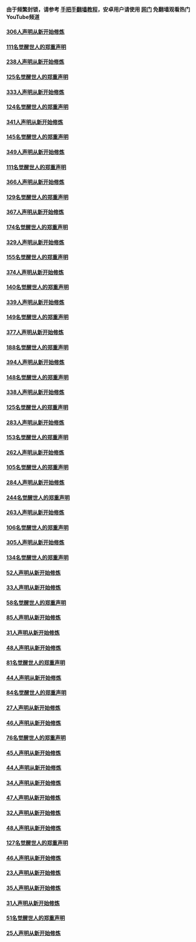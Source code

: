 #### 由于频繁封锁，请参考 [手把手翻墙教程](https://github.com/gfw-breaker/guides/wiki/)，安卓用户请使用 [网门](https://github.com/gfw-breaker/nogfw/blob/master/dl.md?t=07192201) 免翻墙观看热门YouTube频道 

#### [306人声明从新开始修炼](../pages/91/428076.md?t=07192201) 

#### [111名觉醒世人的郑重声明](../pages/91/428075.md?t=07192201) 

#### [238人声明从新开始修炼](../pages/91/427767.md?t=07192201) 

#### [125名觉醒世人的郑重声明](../pages/91/427766.md?t=07192201) 

#### [333人声明从新开始修炼](../pages/91/427525.md?t=07192201) 

#### [124名觉醒世人的郑重声明](../pages/91/427524.md?t=07192201) 

#### [341人声明从新开始修炼](../pages/91/427255.md?t=07192201) 

#### [145名觉醒世人的郑重声明](../pages/91/427254.md?t=07192201) 

#### [349人声明从新开始修炼](../pages/91/426969.md?t=07192201) 

#### [111名觉醒世人的郑重声明](../pages/91/426968.md?t=07192201) 

#### [366人声明从新开始修炼](../pages/91/426737.md?t=07192201) 

#### [129名觉醒世人的郑重声明](../pages/91/426736.md?t=07192201) 

#### [367人声明从新开始修炼](../pages/91/426421.md?t=07192201) 

#### [174名觉醒世人的郑重声明](../pages/91/426420.md?t=07192201) 

#### [329人声明从新开始修炼](../pages/91/426139.md?t=07192201) 

#### [155名觉醒世人的郑重声明](../pages/91/426138.md?t=07192201) 

#### [374人声明从新开始修炼](../pages/91/425811.md?t=07192201) 

#### [140名觉醒世人的郑重声明](../pages/91/425810.md?t=07192201) 

#### [339人声明从新开始修炼](../pages/91/425690.md?t=07192201) 

#### [149名觉醒世人的郑重声明](../pages/91/425689.md?t=07192201) 

#### [377人声明从新开始修炼](../pages/91/424867.md?t=07192201) 

#### [188名觉醒世人的郑重声明](../pages/91/424866.md?t=07192201) 

#### [394人声明从新开始修炼](../pages/91/423914.md?t=07192201) 

#### [148名觉醒世人的郑重声明](../pages/91/423913.md?t=07192201) 

#### [338人声明从新开始修炼](../pages/91/423540.md?t=07192201) 

#### [125名觉醒世人的郑重声明](../pages/91/423539.md?t=07192201) 

#### [283人声明从新开始修炼](../pages/91/423296.md?t=07192201) 

#### [153名觉醒世人的郑重声明](../pages/91/423295.md?t=07192201) 

#### [262人声明从新开始修炼](../pages/91/423004.md?t=07192201) 

#### [105名觉醒世人的郑重声明](../pages/91/423003.md?t=07192201) 

#### [284人声明从新开始修炼](../pages/91/422707.md?t=07192201) 

#### [244名觉醒世人的郑重声明](../pages/91/422706.md?t=07192201) 

#### [263人声明从新开始修炼](../pages/91/422553.md?t=07192201) 

#### [106名觉醒世人的郑重声明](../pages/91/422552.md?t=07192201) 

#### [305人声明从新开始修炼](../pages/91/422153.md?t=07192201) 

#### [134名觉醒世人的郑重声明](../pages/91/422152.md?t=07192201) 

#### [52人声明从新开始修炼](../pages/91/421846.md?t=07192201) 

#### [33人声明从新开始修炼](../pages/91/421804.md?t=07192201) 

#### [58名觉醒世人的郑重声明](../pages/91/421845.md?t=07192201) 

#### [85人声明从新开始修炼](../pages/91/421769.md?t=07192201) 

#### [31人声明从新开始修炼](../pages/91/421763.md?t=07192201) 

#### [48人声明从新开始修炼](../pages/91/421605.md?t=07192201) 

#### [81名觉醒世人的郑重声明](../pages/91/421656.md?t=07192201) 

#### [44人声明从新开始修炼](../pages/91/421544.md?t=07192201) 

#### [84名觉醒世人的郑重声明](../pages/91/421543.md?t=07192201) 

#### [27人声明从新开始修炼](../pages/91/421465.md?t=07192201) 

#### [46人声明从新开始修炼](../pages/91/421454.md?t=07192201) 

#### [76名觉醒世人的郑重声明](../pages/91/421453.md?t=07192201) 

#### [45人声明从新开始修炼](../pages/91/421452.md?t=07192201) 

#### [44人声明从新开始修炼](../pages/91/421422.md?t=07192201) 

#### [34人声明从新开始修炼](../pages/91/421322.md?t=07192201) 

#### [47人声明从新开始修炼](../pages/91/421264.md?t=07192201) 

#### [32人声明从新开始修炼](../pages/91/421225.md?t=07192201) 

#### [48人声明从新开始修炼](../pages/91/421202.md?t=07192201) 

#### [127名觉醒世人的郑重声明](../pages/91/421224.md?t=07192201) 

#### [46人声明从新开始修炼](../pages/91/421203.md?t=07192201) 

#### [23人声明从新开始修炼](../pages/91/421138.md?t=07192201) 

#### [35人声明从新开始修炼](../pages/91/421122.md?t=07192201) 

#### [31人声明从新开始修炼](../pages/91/421081.md?t=07192201) 

#### [51名觉醒世人的郑重声明](../pages/91/421080.md?t=07192201) 

#### [25人声明从新开始修炼](../pages/91/421020.md?t=07192201) 

